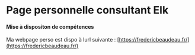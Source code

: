 # Page personnelle consultant Elk
#### Mise à dispositon de compétences

Ma webpage perso est dispo à lurl suivante : [https://fredericbeaudeau.fr/](https://fredericbeaudeau.fr/)